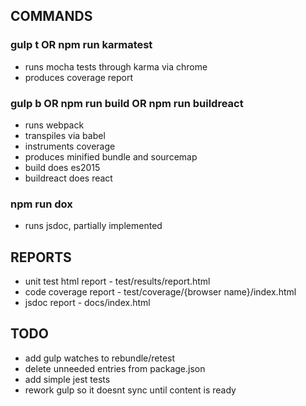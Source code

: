 
## COMMANDS

### gulp t OR npm run karmatest

* runs mocha tests through karma via chrome
* produces coverage report

### gulp b OR npm run build OR npm run buildreact

* runs webpack
* transpiles via babel
* instruments coverage
* produces minified bundle and sourcemap
* build does es2015
* buildreact does react

### npm run dox

* runs jsdoc, partially implemented

## REPORTS

* unit test html report - test/results/report.html
* code coverage report - test/coverage/{browser name}/index.html
* jsdoc report - docs/index.html

## TODO

* add gulp watches to rebundle/retest
* delete unneeded entries from package.json
* add simple jest tests
* rework gulp so it doesnt sync until content is ready


